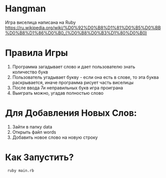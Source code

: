 # Hangman

 Игра виселица написана на Ruby
 https://ru.wikipedia.org/wiki/%D0%92%D0%B8%D1%81%D0%B5%D0%BB%D0%B8%D1%86%D0%B0_(%D0%B8%D0%B3%D1%80%D0%B0)
 
# Правила Игры
 1. Программа загадывает слово и дает пользователю знать количество букв
 2. Пользователь угадывает букву - если она есть в слове, то эта буква раскрывается, иначе программа рисует часть виселицы
 3. После ввода 7и неправильных букв игра проиграна
 4. Выиграть можно, угадав полностью слово
 
# Для Добавления Новых Слов:
 1. Зайти в папку data
 2. Открыть файл words
 3. Добавить новое слово на новую строку
 
# Как Запустить?
```
 ruby main.rb
```
